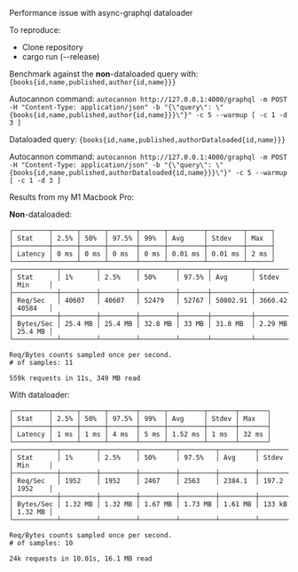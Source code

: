 Performance issue with async-graphql dataloader

To reproduce:
- Clone repository
- cargo run (--release)

Benchmark against the **non**-dataloaded query with:
`{books{id,name,published,author{id,name}}}`

Autocannon command: `autocannon http://127.0.0.1:4000/graphql -m POST -H "Content-Type: application/json" -b "{\"query\": \"{books{id,name,published,author{id,name}}}\"}" -c 5 --warmup [ -c 1 -d 3 ]`

Dataloaded query: `{books{id,name,published,authorDataloaded{id,name}}}`

Autocannon command: `autocannon http://127.0.0.1:4000/graphql -m POST -H "Content-Type: application/json" -b "{\"query\": \"{books{id,name,published,authorDataloaded{id,name}}}\"}" -c 5 --warmup [ -c 1 -d 3 ]`

Results from my M1 Macbook Pro:

**Non**-dataloaded:
```
┌─────────┬──────┬──────┬───────┬──────┬─────────┬─────────┬──────┐
│ Stat    │ 2.5% │ 50%  │ 97.5% │ 99%  │ Avg     │ Stdev   │ Max  │
├─────────┼──────┼──────┼───────┼──────┼─────────┼─────────┼──────┤
│ Latency │ 0 ms │ 0 ms │ 0 ms  │ 0 ms │ 0.01 ms │ 0.01 ms │ 2 ms │
└─────────┴──────┴──────┴───────┴──────┴─────────┴─────────┴──────┘
┌───────────┬─────────┬─────────┬─────────┬───────┬──────────┬─────────┬─────────┐
│ Stat      │ 1%      │ 2.5%    │ 50%     │ 97.5% │ Avg      │ Stdev   │ Min     │
├───────────┼─────────┼─────────┼─────────┼───────┼──────────┼─────────┼─────────┤
│ Req/Sec   │ 40607   │ 40607   │ 52479   │ 52767 │ 50802.91 │ 3660.42 │ 40584   │
├───────────┼─────────┼─────────┼─────────┼───────┼──────────┼─────────┼─────────┤
│ Bytes/Sec │ 25.4 MB │ 25.4 MB │ 32.8 MB │ 33 MB │ 31.8 MB  │ 2.29 MB │ 25.4 MB │
└───────────┴─────────┴─────────┴─────────┴───────┴──────────┴─────────┴─────────┘

Req/Bytes counts sampled once per second.
# of samples: 11

559k requests in 11s, 349 MB read
```

With dataloader:
```
┌─────────┬──────┬──────┬───────┬──────┬─────────┬───────┬───────┐
│ Stat    │ 2.5% │ 50%  │ 97.5% │ 99%  │ Avg     │ Stdev │ Max   │
├─────────┼──────┼──────┼───────┼──────┼─────────┼───────┼───────┤
│ Latency │ 1 ms │ 1 ms │ 4 ms  │ 5 ms │ 1.52 ms │ 1 ms  │ 32 ms │
└─────────┴──────┴──────┴───────┴──────┴─────────┴───────┴───────┘
┌───────────┬─────────┬─────────┬─────────┬─────────┬─────────┬────────┬─────────┐
│ Stat      │ 1%      │ 2.5%    │ 50%     │ 97.5%   │ Avg     │ Stdev  │ Min     │
├───────────┼─────────┼─────────┼─────────┼─────────┼─────────┼────────┼─────────┤
│ Req/Sec   │ 1952    │ 1952    │ 2467    │ 2563    │ 2384.1  │ 197.2  │ 1952    │
├───────────┼─────────┼─────────┼─────────┼─────────┼─────────┼────────┼─────────┤
│ Bytes/Sec │ 1.32 MB │ 1.32 MB │ 1.67 MB │ 1.73 MB │ 1.61 MB │ 133 kB │ 1.32 MB │
└───────────┴─────────┴─────────┴─────────┴─────────┴─────────┴────────┴─────────┘

Req/Bytes counts sampled once per second.
# of samples: 10

24k requests in 10.01s, 16.1 MB read
```
